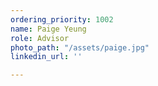 ```yaml
---
ordering_priority: 1002
name: Paige Yeung
role: Advisor
photo_path: "/assets/paige.jpg"
linkedin_url: ''

---
```

